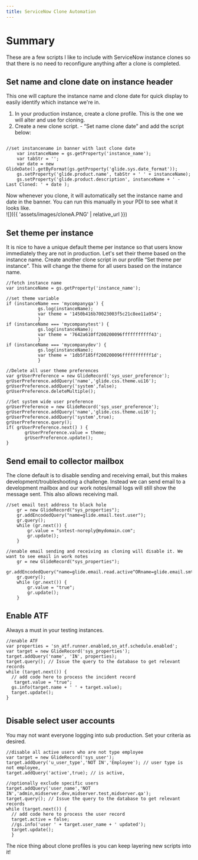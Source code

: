 ```yaml
---
title: ServiceNow Clone Automation
---
```


# Summary
These are a few scripts I like to include with ServiceNow instance clones so that there is no need to reconfigure anything after a clone is completed.

## Set name and clone date on instance header
This one will capture the instance name and clone date for quick display to easily identify which instance we're in.

1. In your production instance, create a clone profile. This is the one we will alter and use for cloning.
2. Create a new clone script. - “Set name clone date” and add the script below:

```

//set instancename in banner with last clone date
	var instanceName = gs.getProperty('instance_name');
	var tabStr = '';
	var date = new GlideDate().getByFormat(gs.getProperty('glide.sys.date_format'));
	gs.setProperty('glide.product.name', tabStr + ' ' + instanceName);
	gs.setProperty('glide.product.description', instanceName + ' - Last Cloned: ' + date );

```

Now whenever you clone, it will automatically set the instance name and  date in the banner. You can run this manually in your PDI to see what it looks like.  
![]({{ 'assets/images/cloneA.PNG' | relative_url }})

## Set theme per instance
It is nice to have a unique default theme per instance so that users know immediately they are not in production.  Let's set their theme based on the instance name. Create another clone script in our profile “Set theme per instance”. This will change the theme for all users based on the instance name.
```
//fetch instance name
var instanceName = gs.getProperty('instance_name');

//set theme variable
if (instanceName === 'mycompanyqa') {
            gs.log(instanceName);
            var theme = '1450b416b70023003f5c21c8ee11a954';
            }
if (instanceName === 'mycompanytest') {
            gs.log(instanceName);
            var theme = '7642a610ff200200096fffffffffff43';
            }
if (instanceName === 'mycompanydev') {
            gs.log(instanceName);
            var theme = '1db5f185ff200200096fffffffffff1d';
            }

//Delete all user theme preferences
var grUserPreference = new GlideRecord('sys_user_preference');
grUserPreference.addQuery('name','glide.css.theme.ui16');
grUserPreference.addQuery('system',false);
grUserPreference.deleteMultiple();

//Set system wide user preference
grUserPreference = new GlideRecord('sys_user_preference');
grUserPreference.addQuery('name','glide.css.theme.ui16');
grUserPreference.addQuery('system',true);
grUserPreference.query();
if( grUserPreference.next() ) {
       grUserPreference.value = theme;
       grUserPreference.update();
}

```

## Send email to collector mailbox
The clone default is to disable sending and receiving email, but this makes development/troubleshooting a challenge. Instead we can send email to a development mailbox and our work notes/email logs will still show the message sent. This also allows receiving mail.
```
//set email test address to black hole
	gr = new GlideRecord("sys_properties");
	gr.addEncodedQuery("name=glide.email.test.user");
	gr.query();
	while (gr.next()) {
		gr.value = "sntest-noreply@mydomain.com";
		gr.update();
	}

//enable email sending and receiving as cloning will disable it. We want to see email in work notes
	gr = new GlideRecord("sys_properties");
	gr.addEncodedQuery("name=glide.email.read.active^ORname=glide.email.smtp.active");
	gr.query();
	while (gr.next()) {
		gr.value = "true";
		gr.update();
	}

```
## Enable ATF
Always a must in your testing instances.
```
//enable ATF 
var properties = 'sn_atf.runner.enabled,sn_atf.schedule.enabled';
var target = new GlideRecord('sys_properties'); 
target.addQuery('name', 'IN', properties);
target.query(); // Issue the query to the database to get relevant records 
while (target.next()) { 
  // add code here to process the incident record
   target.value = "true";
  gs.info(target.name + ' ' + target.value);
  target.update(); 
}


```

## Disable select user accounts
You may not want everyone logging into sub production. Set your criteria as desired.
```
//disable all active users who are not type employee
var target = new GlideRecord('sys_user'); 
target.addQuery('u_user_type','NOT IN','Employee'); // user type is not employee,
target.addQuery('active',true); // is active,

//optionally exclude specific users
target.addQuery('user_name','NOT IN','admin,midserver.dev,midserver.test,midserver.qa');
target.query(); // Issue the query to the database to get relevant records
while (target.next()) { 
  // add code here to process the user record 
  target.active = false;
  //gs.info('user ' + target.user_name + ' updated');
  target.update(); 
  }
```

The nice thing about clone profiles is you can keep layering new scripts into it!

